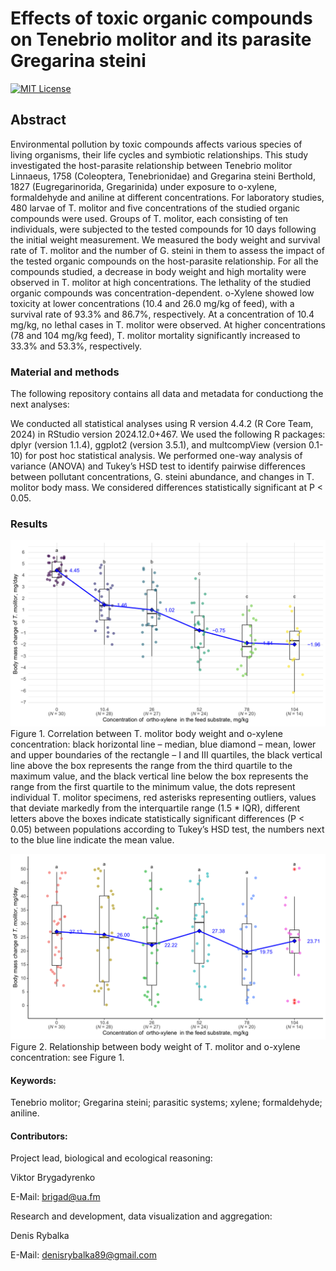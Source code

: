 # Effects of toxic organic compounds on Tenebrio molitor and its parasite Gregarina steini

[![MIT License](https://img.shields.io/badge/license-MIT-blue.svg)](https://github.com/continuous-foundation/fair-principles/blob/main/LICENSE)


## Abstract

Environmental pollution by toxic compounds affects various species of living organisms, their life cycles and symbiotic relationships. This study investigated the host-parasite relationship between Tenebrio molitor Linnaeus, 1758 (Coleoptera, Tenebrionidae) and Gregarina steini Berthold, 1827 (Eugregarinorida, Gregarinida) under exposure to o-xylene, formaldehyde and aniline at different concentrations. For laboratory studies, 480 larvae of T. molitor and five concentrations of the studied organic compounds were used. Groups of T. molitor, each consisting of ten individuals, were subjected to the tested compounds for 10 days following the initial weight measurement. We measured the body weight and survival rate of T. molitor and the number of G. steini in them to assess the impact of the tested organic compounds on the host-parasite relationship. For all the compounds studied, a decrease in body weight and high mortality were observed in T. molitor at high concentrations. The lethality of the studied organic compounds was concentration-dependent. o-Xylene showed low toxicity at lower concentrations (10.4 and 26.0 mg/kg of feed), with a survival rate of 93.3% and 86.7%, respectively. At a concentration of 10.4 mg/kg, no lethal cases in T. molitor were observed. At higher concentrations (78 and 104 mg/kg feed), T. molitor mortality significantly increased to 33.3% and 53.3%, respectively.


### Material and methods

The following repository contains all data and metadata for conductiong the next analyses:

We conducted all statistical analyses using R version 4.4.2 (R Core Team, 2024) in
RStudio version 2024.12.0+467. We used the following R packages: dplyr (version
1.1.4), ggplot2 (version 3.5.1), and multcompView (version 0.1-10) for post hoc statistical
analysis. We performed one-way analysis of variance (ANOVA) and Tukey’s HSD test to
identify pairwise differences between pollutant concentrations, G. steini abundance, and
changes in T. molitor body mass. We considered differences statistically significant at P
&lt; 0.05.

### Results

![Body mass example. Figure 1](BodyMass.png)
Figure 1. Correlation between T. molitor body weight and o-xylene concentration: black horizontal
line – median, blue diamond – mean, lower and upper boundaries of the rectangle – I and III
quartiles, the black vertical line above the box represents the range from the third quartile to the
maximum value, and the black vertical line below the box represents the range from the first
quartile to the minimum value, the dots represent individual T. molitor specimens, red asterisks
representing outliers, values that deviate markedly from the interquartile range (1.5 * IQR),
different letters above the boxes indicate statistically significant differences (P &lt; 0.05) between
populations according to Tukey’s HSD test, the numbers next to the blue line indicate the mean
value.

![Gregarina count example. Figure 2](Gregarine.png)
Figure 2. Relationship between body weight of T. molitor and o-xylene concentration: see
Figure 1.

#### Keywords:

Tenebrio molitor; Gregarina steini; parasitic systems; xylene; formaldehyde; aniline.

#### Contributors:

Project lead, biological and ecological reasoning:

Viktor Brygadyrenko

E-Mail: brigad@ua.fm

Research and development, data visualization and aggregation:

Denis Rybalka

E-Mail: denisrybalka89@gmail.com
